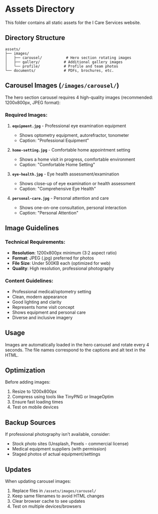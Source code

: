 # Assets Directory

This folder contains all static assets for the I Care Services website.

## Directory Structure

```
assets/
├── images/
│   ├── carousel/           # Hero section rotating images
│   ├── gallery/           # Additional gallery images
│   └── profile/           # Profile and team photos
└── documents/             # PDFs, brochures, etc.
```

## Carousel Images (`/images/carousel/`)

The hero section carousel requires 4 high-quality images (recommended: 1200x800px, JPEG format):

### Required Images:

1. **`equipment.jpg`** - Professional eye examination equipment
   - Shows optometry equipment, autorefractor, tonometer
   - Caption: "Professional Equipment"

2. **`home-setting.jpg`** - Comfortable home appointment setting
   - Shows a home visit in progress, comfortable environment
   - Caption: "Comfortable Home Setting"

3. **`eye-health.jpg`** - Eye health assessment/examination
   - Shows close-up of eye examination or health assessment
   - Caption: "Comprehensive Eye Health"

4. **`personal-care.jpg`** - Personal attention and care
   - Shows one-on-one consultation, personal interaction
   - Caption: "Personal Attention"

## Image Guidelines

### Technical Requirements:
- **Resolution**: 1200x800px minimum (3:2 aspect ratio)
- **Format**: JPEG (.jpg) preferred for photos
- **File Size**: Under 500KB each (optimized for web)
- **Quality**: High resolution, professional photography

### Content Guidelines:
- Professional medical/optometry setting
- Clean, modern appearance
- Good lighting and clarity
- Represents home visit concept
- Shows equipment and personal care
- Diverse and inclusive imagery

## Usage

Images are automatically loaded in the hero carousel and rotate every 4 seconds. The file names correspond to the captions and alt text in the HTML.

## Optimization

Before adding images:
1. Resize to 1200x800px
2. Compress using tools like TinyPNG or ImageOptim
3. Ensure fast loading times
4. Test on mobile devices

## Backup Sources

If professional photography isn't available, consider:
- Stock photo sites (Unsplash, Pexels - commercial license)
- Medical equipment suppliers (with permission)
- Staged photos of actual equipment/settings

## Updates

When updating carousel images:
1. Replace files in `/assets/images/carousel/`
2. Keep same filenames to avoid HTML changes
3. Clear browser cache to see updates
4. Test on multiple devices/browsers 